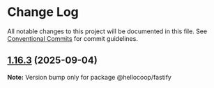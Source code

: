 # Change Log

All notable changes to this project will be documented in this file.
See [Conventional Commits](https://conventionalcommits.org) for commit guidelines.

## [1.16.3](https://github.com/hellocoop/packages/compare/@hellocoop/fastify@1.16.2...@hellocoop/fastify@1.16.3) (2025-09-04)

**Note:** Version bump only for package @hellocoop/fastify
